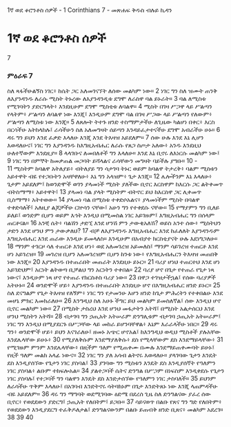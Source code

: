 ﻿
1ኛ ወደ ቆሮንቶስ ሰዎች - 1 Corinthians 7 - መጽሐፍ ቅዱስ ብሉይ ኪዳን
# 1ኛ ወደ ቆሮንቶስ ሰዎች
7
### ምዕራፍ 7
 ስለ ጻፋችሁልኝስ ነገር፥ ከሴት ጋር አለመገናኘት ለሰው መልካም ነው።
2  ነገር ግን ስለ ዝሙት ጠንቅ ለእያንዳንዱ ለራሱ ሚስት ትኑረው ለእያንዳንዲቱ ደግሞ ለራስዋ ባል ይኑራት።
3  ባል ለሚስቱ የሚገባትን ያድርግላት፥ እንደዚሁም ደግሞ ሚስቲቱ ለባልዋ።
4  ሚስት በገዛ ሥጋዋ ላይ ሥልጣን የላትም፥ ሥልጣን ለባልዋ ነው እንጂ፤ እንዲሁም ደግሞ ባል በገዛ ሥጋው ላይ ሥልጣን የለውም፥ ሥልጣን ለሚስቱ ነው እንጂ።
5  ለጸሎት ትተጉ ዘንድ ተስማምታችሁ ለጊዜው ካልሆነ በቀር፥ እርስ በርሳችሁ አትከላከሉ፤ ራሳችሁን ስለ አለመግዛት ሰይጣን እንዳይፈታተናችሁ ደግሞ አብራችሁ ሁኑ።
6  ዳሩ ግን ይህን እንደ ፈቃድ እላለሁ እንጂ እንደ ትእዛዝ አይደለም።
7  ሰው ሁሉ እንደ እኔ ሊሆን እወዳለሁና፤ ነገር ግን እያንዳንዱ ከእግዚአብሔር ለራሱ የጸጋ ስጦታ አለው፥ አንዱ እንደዚህ ሁለተኛውም እንደዚያ።
8  ላላገቡና ለመበለቶች ግን እላለሁ። እንደ እኔ ቢኖሩ ለእነርሱ መልካም ነው፤
9  ነገር ግን በምኞት ከመቃጠል መጋባት ይሻላልና ራሳቸውን መግዛት ባይችሉ ያግቡ።
10 -  
11  ሚስትም ከባልዋ አትለያይ፥ ብትለያይ ግን ሳታገባ ትኑር ወይም ከባልዋ ትታረቅ፥ ባልም ሚስቱን አይተዋት ብዬ የተጋቡትን አዛቸዋለሁ፥ እኔ ግን አላዝም፥ ጌታ እንጂ።
12  ሌሎችንም እኔ እላለሁ፥ ጌታም አይደለም፤ ከወንድሞች ወገን ያላመነች ሚስት ያለችው ቢኖር እርስዋም ከእርሱ ጋር ልትቀመጥ ብትስማማ፥ አይተዋት፤
13  ያላመነ ባል ያላት ሚስትም ብትኖር ይህ ከእርስዋ ጋር ሊቀመጥ ቢስማማ፥ አትተወው።
14  ያላመነ ባል በሚስቱ ተቀድሶአልና፥ ያላመነችም ሚስት በባልዋ ተቀድሳለች፤ አለዚያ ልጆቻችሁ ርኵሳን ናቸው፤ አሁን ግን የተቀደሱ ናቸው።
15  የማያምን ግን ቢለይ ይለይ፤ ወንድም ቢሆን ወይም እኅት እንዲህ በሚመስል ነገር አይገዙም፤ እግዚአብሔር ግን በሰላም ጠርቶናል።
16  አንቺ ሴት፥ ባልሽን ታድኚ እንደ ሆንሽ ምን ታውቂአለሽ? ወይስ አንተ ሰው፥ ሚስትህን ታድን እንደ ሆንህ ምን ታውቃለህ?
17  ብቻ ለእያንዳንዱ እግዚአብሔር እንደ ከፈለለት እያንዳንዱም እግዚአብሔር እንደ ጠራው እንዲሁ ይመላለስ። እንዲሁም በአብያተ ክርስቲያናት ሁሉ እደነግጋለሁ።
18  ማንም ተገርዞ ሳለ ተጠርቶ እንደ ሆነ፥ ወደ አለመገረዝ አይመለስ፤ ማንም ሳይገረዝ ተጠርቶ እንደ ሆነ አይገረዝ።
19  መገረዝ ቢሆን አለመገረዝም ቢሆን ከንቱ ነው፥ የእግዚአብሔርን ትእዛዝ መጠበቅ ነው እንጂ።
20  እያንዳንዱ በተጠራበት መጠራት እንደዚሁ ይኑር።
21  ባሪያ ሆነህ ተጠርተህ እንደ ሆነ አይገድህም፤ አርነት ልትወጣ ቢቻልህ ግን አርነትን ተቀበል።
22  ባሪያ ሆኖ በጌታ የተጠራ የጌታ ነጻ ነውና፤ እንዲሁም ነጻ ሆኖ የተጠራ የክርስቶስ ባሪያ ነው።
23  በዋጋ ተገዝታችኋል፤ የሰው ባሪያዎች አትሁኑ።
24  ወንድሞች ሆይ፥ እያንዳንዱ በተጠራበት እንደዚሁ ሆኖ በእግዚአብሔር ዘንድ ይኑር።
25  ስለ ደናግልም የጌታ ትእዛዝ የለኝም፥ ነገር ግን የታመንሁ እሆን ዘንድ ከጌታ ምሕረትን የተቀበልሁ እንደ መሆኔ ምክር እመክራለሁ።
26  እንግዲህ ስለ አሁኑ ችግር ይህ መልካም ይመስለኛል፤ ሰው እንዲህ ሆኖ ቢኖር መልካም ነው።
27  በሚስት ታስረህ እንደ ሆንህ መፋታትን አትሻ፤ በሚስት አልታሰርህ እንደ ሆንህ ሚስትን አትሻ።
28  ብታገባ ግን ኃጢአት አትሠራም ድንግሊቱም ብታገባ ኃጢአት አትሠራም፤ ነገር ግን እንዲህ በሚያደርጉ በሥጋቸው ላይ መከራ ይሆንባቸዋል፥ እኔም እራራላችሁ ነበር።
29  ዳሩ ግን፥ ወንድሞች ሆይ፥ ይህን እናገራለሁ፤ ዘመኑ አጭር ሆኖአል፤ ከእንግዲህ ወዲህ ሚስቶች ያሉአቸው እንደሌላቸው ይሁኑ፥
30  የሚያለቅሱም እንደማያለቅሱ፥ ደስ የሚላቸውም ደስ እንደማይላቸው፥
31  የሚገዙም ምንም እንደሌላቸው፥ በዚችም ዓለም የሚጠቀሙ በሙሉ እንደማይጠቀሙባት ይሁኑ፤ የዚች ዓለም መልክ አላፊ ነውና።
32  ነገር ግን ያለ አሳብ ልትኖሩ እወዳለሁ። ያላገባው ጌታን እንዴት ደስ እንዲያሰኘው የጌታን ነገር ያስባል፤
33  ያገባው ግን ሚስቱን እንዴት ደስ እንዲያሰኛት የዓለምን ነገር ያስባል፥ ልቡም ተከፍሎአል።
34  ያልተጋባች ሴትና ድንግል በሥጋም በነፍስም እንዲቀደሱ የጌታን ነገር ያስባሉ፤ የተጋባች ግን ባልዋን እንዴት ደስ እንድታሰኘው የዓለምን ነገር ታስባለች።
35  ይህንም ለራሳችሁ ጥቅም እላለሁ፤ በአገባብ እንድትኖሩ ሳትባክኑም በጌታ እንድትጸኑ ነው እንጂ ላጠምዳችሁ ብዬ አይደለም።
36  ዳሩ ግን ማግባት ወደሚገባው ዕድሜ በደረሰ ጊዜ ስለ ድንግልናው ያፈረ ሰው ቢኖር፥ የወደደውን ያድርግ፤ ኃጢአት የለበትም፤ ይጋቡ።
37  ሳይናወጥ በልቡ የጸና ግን ግድ የለበትም፥ የወደደውን እንዲያደርግ ተፈቅዶለታል፤ ድንግልናውንም በልቡ ይጠብቅ ዘንድ ቢጸና፥ መልካም አደረገ። 
38 
39 
40 
